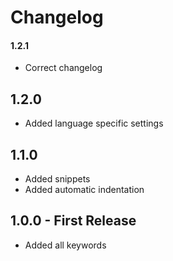 # Changelog

#### 1.2.1
 * Correct changelog

## 1.2.0
 * Added language specific settings

## 1.1.0
 * Added snippets
 * Added automatic indentation

## 1.0.0 - First Release
 * Added all keywords